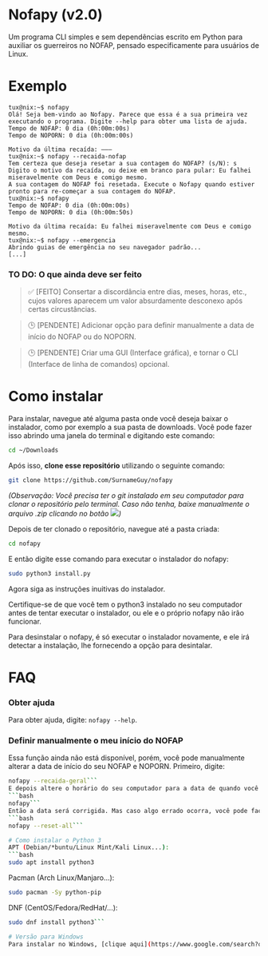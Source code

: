 # Nofapy (v2.0)
Um programa CLI simples e sem dependências escrito em Python para auxiliar os guerreiros no NOFAP, pensado especificamente para usuários de Linux.
# Exemplo
```
tux@nix:~$ nofapy
Olá! Seja bem-vindo ao Nofapy. Parece que essa é a sua primeira vez executando o programa. Digite --help para obter uma lista de ajuda.
Tempo de NOFAP: 0 dia (0h:00m:00s)
Tempo de NOPORN: 0 dia (0h:00m:00s)

Motivo da última recaída: ———
tux@nix:~$ nofapy --recaida-nofap
Tem certeza que deseja resetar a sua contagem do NOFAP? (s/N): s
Digito o motivo da recaída, ou deixe em branco para pular: Eu falhei miseravelmente com Deus e comigo mesmo.
A sua contagem do NOFAP foi resetada. Execute o Nofapy quando estiver pronto para re-começar a sua contagem do NOFAP.
tux@nix:~$ nofapy
Tempo de NOFAP: 0 dia (0h:00m:00s)
Tempo de NOPORN: 0 dia (0h:00m:50s)

Motivo da última recaída: Eu falhei miseravelmente com Deus e comigo mesmo.
tux@nix:~$ nofapy --emergencia
Abrindo guias de emergência no seu navegador padrão...
[...]
```
### TO DO: O que ainda deve ser feito
>✅ [FEITO] Consertar a discordância entre dias, meses, horas, etc., cujos valores aparecem um valor absurdamente desconexo após certas circustâncias.

>🕒️ [PENDENTE] Adicionar opção para definir manualmente a data de início do NOFAP ou do NOPORN.

>🕒️ [PENDENTE] Criar uma GUI (Interface gráfica), e tornar o CLI (Interface de linha de comandos) opcional.

# Como instalar
Para instalar, navegue até alguma pasta onde você deseja baixar o instalador, como por exemplo a sua pasta de downloads. Você pode fazer isso abrindo uma janela do terminal e digitando este comando:
```bash
cd ~/Downloads
```
Após isso, **clone esse repositório** utilizando o seguinte comando:
```bash
git clone https://github.com/SurnameGuy/nofapy
```
*(Observação: Você precisa ter o git instalado em seu computador para clonar o repositório pelo terminal. Caso não tenha, baixe manualmente o arquivo .zip clicando no botão ![](https://i.imgur.com/mrv5onm.png))*

Depois de ter clonado o repositório, navegue até a pasta criada:
```bash
cd nofapy
```
E então digite esse comando para executar o instalador do nofapy:
```bash
sudo python3 install.py
```
Agora siga as instruções inuitivas do instalador.

Certifique-se de que você tem o python3 instalado no seu computador antes de tentar executar o instalador, ou ele e o próprio nofapy não irão funcionar.

Para desinstalar o nofapy, é só executar o instalador novamente, e ele irá detectar a instalação, lhe fornecendo a opção para desintalar.

# FAQ
### Obter ajuda
Para obter ajuda, digite: `nofapy --help`.
### Definir manualmente o meu início do NOFAP
Essa função ainda não está disponível, porém, você pode manualmente alterar a data de início do seu NOFAP e NOPORN. Primeiro, digite:
```bash
nofapy --recaida-geral```
E depois altere o horário do seu computador para a data de quando você começou a sua jornada de castidade. Finalmente, execute:
```bash
nofapy```
Então a data será corrigida. Mas caso algo errado ocorra, você pode facilmente reverter ao padrão de fábrica digitando:
```bash
nofapy --reset-all```

# Como instalar o Python 3
APT (Debian/*buntu/Linux Mint/Kali Linux...):
```bash
sudo apt install python3
```
Pacman (Arch Linux/Manjaro...):
```bash
sudo pacman -Sy python-pip
```
DNF (CentOS/Fedora/RedHat/...):
```bash
sudo dnf install python3```

# Versão para Windows
Para instalar no Windows, [clique aqui](https://www.google.com/search?q=Como+desinstalar+o+Windows+e+instalar+o+Linux+no+computador).
